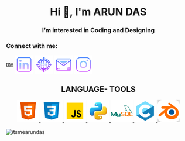 <html>
  <head>
  </head>
  <body>
    <h1 align="center"font-size= "3rem" color= "white" transition= "transform 0.3s ease" >Hi 👋, I'm ARUN DAS</h1>
<h3  align="center">I’m interested in Coding and Designing</h3>

<h3 align="left">Connect with me:</h3>
<p align="left">
  <a href=" https://itsmearundas.github.io/myweb/">my</a>
<a href="https://www.linkedin.com/in/itsmearundas-kunnel/" target="blank"><img align="center" src="./images/icon-linkedin.png" alt="itsmearundas" height="50" width="50" /></a>
<a href=" https://itsmearundas.github.io/myweb/" target="blank"><img align="center" src="./images/icon-website.png" alt="itsmearundas" height="50" width="50" /></a>
<a href=mailto:"itsmearundasofficial@gmail.com" target="blank"><img align="center" src="./images/icon-email.png" alt="itsmearundas" height="50" width="50" /></a>
<a href="https://instagram.com/itsmearundas" target="blank"><img align="center" src="./images/icon-instagram.png" alt="itsmearundas" height="50" width="50" /></a>
</p>

<h2 align="center"> LANGUAGE-  TOOLS</h2>
<p class="skills" align="center">
   <a href="https://www.w3.org/html/" target="_blank" rel="noreferrer"> <img src="./images/icon-html.png" alt="html5" width="60" height="60"/> </a> 
     <a href="https://www.w3schools.com/css/" target="_blank" rel="noreferrer"> <img src="./images/icon-css.png" alt="css3" width="60" height="60"/> </a>
    <a href="https://developer.mozilla.org/en-US/docs/Web/JavaScript" target="_blank" rel="noreferrer"> <img src="./images/icon-js.png" alt="javascript" width="60" height="60"/> </a>
    <a href="https://www.python.org" target="_blank" rel="noreferrer"> <img src="./images/icon-python.png" alt="python" width="60" height="60"/> </a>
    <a href="https://www.mysql.com/" target="_blank" rel="noreferrer"> <img src="./images/icon-mysql.png" alt="mysql" width="60" height="60"/> </a> 
    <a href="https://www.cprogramming.com/" target="_blank" rel="noreferrer"> <img src="./images/icon-c.png" alt="c"  width="60" height="60"/> </a>
    <a href="https://www.blender.org/" target="_blank" rel="noreferrer"> <img src="./images/icon-blender.png" alt="blender" width="60" height="60"/> </a>

<p><img align="center" src="https://github-readme-stats.vercel.app/api/top-langs?username=itsmearundas&show_icons=true&locale=en&layout=compact" alt="itsmearundas" /></p>

  </body>
</html>
